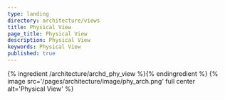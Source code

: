 ```yaml
---
type: landing
directory: architecture/views
title: Physical View
page_title: Physical View
description: Physical View
keywords: Physical View
published: true
---
```


{% ingredient /architecture/archd_phy_view %}{% endingredient %}
{% image src='/pages/architecture/image/phy_arch.png' full center alt='Physical View' %}
